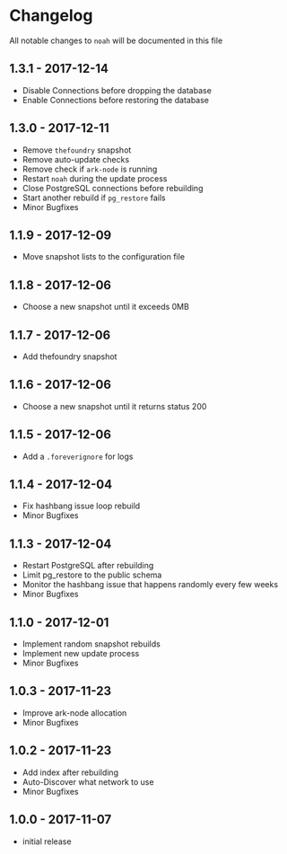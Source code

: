 # Changelog

All notable changes to `noah` will be documented in this file

## 1.3.1 - 2017-12-14

- Disable Connections before dropping the database
- Enable Connections before restoring the database

## 1.3.0 - 2017-12-11

- Remove `thefoundry` snapshot
- Remove auto-update checks
- Remove check if `ark-node` is running
- Restart `noah` during the update process
- Close PostgreSQL connections before rebuilding
- Start another rebuild if `pg_restore` fails
- Minor Bugfixes

## 1.1.9 - 2017-12-09

- Move snapshot lists to the configuration file

## 1.1.8 - 2017-12-06

- Choose a new snapshot until it exceeds 0MB

## 1.1.7 - 2017-12-06

- Add thefoundry snapshot

## 1.1.6 - 2017-12-06

- Choose a new snapshot until it returns status 200

## 1.1.5 - 2017-12-06

- Add a `.foreverignore` for logs

## 1.1.4 - 2017-12-04

- Fix hashbang issue loop rebuild
- Minor Bugfixes

## 1.1.3 - 2017-12-04

- Restart PostgreSQL after rebuilding
- Limit pg_restore to the public schema
- Monitor the hashbang issue that happens randomly every few weeks
- Minor Bugfixes

## 1.1.0 - 2017-12-01

- Implement random snapshot rebuilds
- Implement new update process
- Minor Bugfixes

## 1.0.3 - 2017-11-23

- Improve ark-node allocation
- Minor Bugfixes

## 1.0.2 - 2017-11-23

- Add index after rebuilding
- Auto-Discover what network to use
- Minor Bugfixes

## 1.0.0 - 2017-11-07

- initial release
